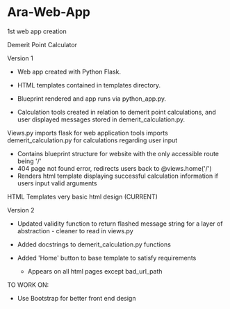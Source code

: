 # Ara-Web-App
1st web app creation

Demerit Point Calculator

Version 1 

- Web app created with Python Flask.
- HTML templates contained in templates directory.
- Blueprint rendered and app runs via python_app.py.
  
- Calculation tools created in relation to demerit point calculations,
  and user displayed messages stored in demerit_calculation.py.

Views.py
imports flask for web application tools
imports demerit_calculation.py for calculations regarding user input

- Contains blueprint structure for website with the only accessible route being '/'
- 404 page not found error, redirects users back to @views.home('/')
- Renders html template displaying successful calculation information if users input valid arguments

HTML Templates
very basic html design (CURRENT)



Version 2

- Updated validity function to return flashed message string for a layer of abstraction - cleaner to read in views.py

- Added docstrings to demerit_calculation.py functions

- Added 'Home' button to base template to satisfy requirements
  - Appears on all html pages except bad_url_path


TO WORK ON:
  - Use Bootstrap for better front end design 
